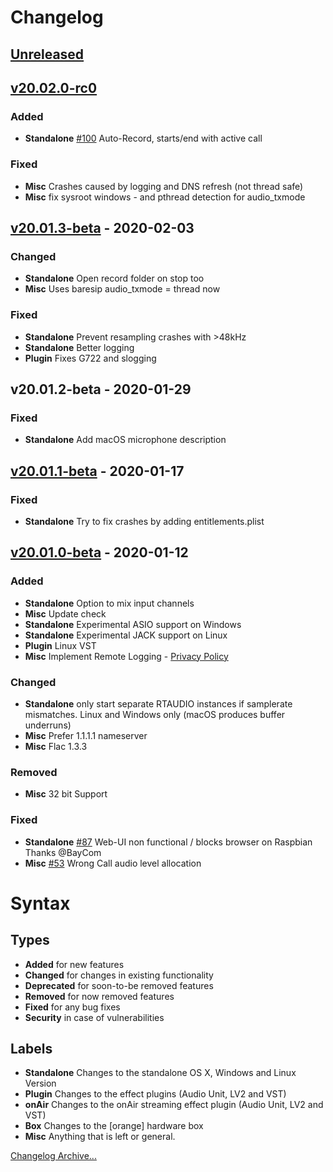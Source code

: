 # Changelog

## [Unreleased]


## [v20.02.0-rc0]

### Added
- **Standalone** [#100] Auto-Record, starts/end with active call

### Fixed

- **Misc** Crashes caused by logging and DNS refresh (not thread safe)
- **Misc** fix sysroot windows - and pthread detection for audio_txmode


## [v20.01.3-beta] - 2020-02-03

### Changed

- **Standalone** Open record folder on stop too
- **Misc** Uses baresip audio_txmode = thread now

### Fixed

- **Standalone** Prevent resampling crashes with >48kHz
- **Standalone** Better logging
- **Plugin** Fixes G722 and slogging


## v20.01.2-beta - 2020-01-29

### Fixed

- **Standalone** Add macOS microphone description


## [v20.01.1-beta] - 2020-01-17

### Fixed

- **Standalone** Try to fix crashes by adding entitlements.plist


## [v20.01.0-beta] - 2020-01-12

### Added

- **Standalone** Option to mix input channels
- **Misc** Update check
- **Standalone** Experimental ASIO support on Windows
- **Standalone** Experimental JACK support on Linux
- **Plugin** Linux VST
- **Misc** Implement Remote Logging - [Privacy Policy](https://studio-link.de/datenschutz_en.html)

### Changed

- **Standalone** only start separate RTAUDIO instances if samplerate mismatches.
  Linux and Windows only (macOS produces buffer underruns)
- **Misc** Prefer 1.1.1.1 nameserver
- **Misc** Flac 1.3.3

### Removed

- **Misc** 32 bit Support

### Fixed

- **Standalone** [#87] Web-UI non functional / blocks browser on Raspbian
  Thanks @BayCom
- **Misc** [#53] Wrong Call audio level allocation


# Syntax

## Types

- **Added** for new features
- **Changed** for changes in existing functionality
- **Deprecated** for soon-to-be removed features
- **Removed** for now removed features
- **Fixed** for any bug fixes
- **Security** in case of vulnerabilities

## Labels

- **Standalone** Changes to the standalone OS X, Windows and Linux Version
- **Plugin** Changes to the effect plugins (Audio Unit, LV2 and VST)
- **onAir** Changes to the onAir streaming effect plugin (Audio Unit, LV2 and VST)
- **Box** Changes to the [orange] hardware box
- **Misc** Anything that is left or general.


[Changelog Archive...](https://github.com/Studio-Link/app/blob/v19.xx.x/CHANGELOG-ARCHIVE.md)

[Unreleased]: https://github.com/Studio-Link/app/compare/v20.01.0-beta...HEAD
[v20.02.0-rc0]: https://github.com/Studio-Link/app/compare/v20.01.3-beta...v20.02.0-rc0
[v20.01.3-beta]: https://github.com/Studio-Link/app/compare/v20.01.1-beta...v20.01.3-beta
[v20.01.1-beta]: https://github.com/Studio-Link/app/compare/v20.01.0-beta...v20.01.1-beta
[v20.01.0-beta]: https://github.com/Studio-Link/app/compare/v19.09.0-beta...v20.01.0-beta
[#87]: https://gitlab.com/studio.link/app/issues/87
[#53]: https://gitlab.com/studio.link/app/issues/53
[#100]: https://gitlab.com/studio.link/app/issues/100
